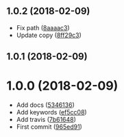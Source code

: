 <a name="1.0.2"></a>
## 1.0.2 (2018-02-09)

* Fix path ([8aaaac3](https://github.com/microlinkhq/aws-lambda-chrome/commit/8aaaac3))
* Update copy ([8ff29c3](https://github.com/microlinkhq/aws-lambda-chrome/commit/8ff29c3))



<a name="1.0.1"></a>
## 1.0.1 (2018-02-09)




<a name="1.0.0"></a>
# 1.0.0 (2018-02-09)

* Add docs ([5346136](https://github.com/microlinkhq/aws-lambda-chrome/commit/5346136))
* Add keywords ([ef5cc08](https://github.com/microlinkhq/aws-lambda-chrome/commit/ef5cc08))
* Add travis ([7b61648](https://github.com/microlinkhq/aws-lambda-chrome/commit/7b61648))
* First commit ([965ed91](https://github.com/microlinkhq/aws-lambda-chrome/commit/965ed91))



